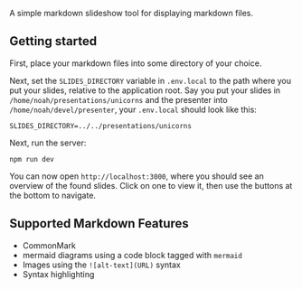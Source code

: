 A simple markdown slideshow tool for displaying markdown files.

## Getting started

First, place your markdown files into some directory of your choice.

Next, set the `SLIDES_DIRECTORY` variable in `.env.local` to the path where you put your slides, relative to the application root. Say you put your slides in `/home/noah/presentations/unicorns` and the presenter into `/home/noah/devel/presenter`, your `.env.local` should look like this:

```dotenv
SLIDES_DIRECTORY=../../presentations/unicorns
```

Next, run the server:

```shell
npm run dev
```

You can now open `http://localhost:3000`, where you should see an overview of the found slides. Click on one to view it, then use the buttons at the bottom to navigate.

## Supported Markdown Features

- CommonMark
- mermaid diagrams using a code block tagged with `mermaid`
- Images using the `![alt-text](URL)` syntax
- Syntax highlighting
